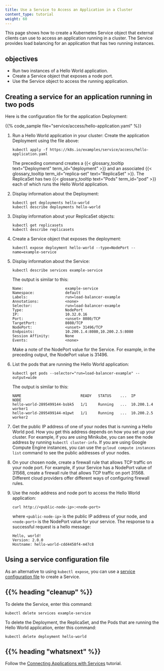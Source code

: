 ```yaml
---
title: Use a Service to Access an Application in a Cluster
content_type: tutorial
weight: 60
---
```


<!-- overview -->

This page shows how to create a Kubernetes Service object that external
clients can use to access an application running in a cluster. The Service
provides load balancing for an application that has two running instances.

## objectives

- Run two instances of a Hello World application.
- Create a Service object that exposes a node port.
- Use the Service object to access the running application.

<!-- lessoncontent -->

## Creating a service for an application running in two pods

Here is the configuration file for the application Deployment:

{{% code_sample file="service/access/hello-application.yaml" %}}

1. Run a Hello World application in your cluster:
   Create the application Deployment using the file above:

   ```shell
   kubectl apply -f https://k8s.io/examples/service/access/hello-application.yaml
   ```

   The preceding command creates a
   {{< glossary_tooltip text="Deployment" term_id="deployment" >}}
   and an associated
   {{< glossary_tooltip term_id="replica-set" text="ReplicaSet" >}}.
   The ReplicaSet has two
   {{< glossary_tooltip text="Pods" term_id="pod" >}}
   each of which runs the Hello World application.

1. Display information about the Deployment:

   ```shell
   kubectl get deployments hello-world
   kubectl describe deployments hello-world
   ```

1. Display information about your ReplicaSet objects:

   ```shell
   kubectl get replicasets
   kubectl describe replicasets
   ```

1. Create a Service object that exposes the deployment:

   ```shell
   kubectl expose deployment hello-world --type=NodePort --name=example-service
   ```

1. Display information about the Service:

   ```shell
   kubectl describe services example-service
   ```

   The output is similar to this:

   ```none
   Name:                   example-service
   Namespace:              default
   Labels:                 run=load-balancer-example
   Annotations:            <none>
   Selector:               run=load-balancer-example
   Type:                   NodePort
   IP:                     10.32.0.16
   Port:                   <unset> 8080/TCP
   TargetPort:             8080/TCP
   NodePort:               <unset> 31496/TCP
   Endpoints:              10.200.1.4:8080,10.200.2.5:8080
   Session Affinity:       None
   Events:                 <none>
   ```

   Make a note of the NodePort value for the Service. For example,
   in the preceding output, the NodePort value is 31496.

1. List the pods that are running the Hello World application:

   ```shell
   kubectl get pods --selector="run=load-balancer-example" --output=wide
   ```

   The output is similar to this:

   ```none
   NAME                           READY   STATUS    ...  IP           NODE
   hello-world-2895499144-bsbk5   1/1     Running   ...  10.200.1.4   worker1
   hello-world-2895499144-m1pwt   1/1     Running   ...  10.200.2.5   worker2
   ```

1. Get the public IP address of one of your nodes that is running
   a Hello World pod. How you get this address depends on how you set
   up your cluster. For example, if you are using Minikube, you can
   see the node address by running `kubectl cluster-info`. If you are
   using Google Compute Engine instances, you can use the
   `gcloud compute instances list` command to see the public addresses of your
   nodes.

1. On your chosen node, create a firewall rule that allows TCP traffic
   on your node port. For example, if your Service has a NodePort value of
   31568, create a firewall rule that allows TCP traffic on port 31568. Different
   cloud providers offer different ways of configuring firewall rules.

1. Use the node address and node port to access the Hello World application:

   ```shell
   curl http://<public-node-ip>:<node-port>
   ```

   where `<public-node-ip>` is the public IP address of your node,
   and `<node-port>` is the NodePort value for your service. The
   response to a successful request is a hello message:

   ```none
   Hello, world!
   Version: 2.0.0
   Hostname: hello-world-cdd4458f4-m47c8
   ```

## Using a service configuration file

As an alternative to using `kubectl expose`, you can use a
[service configuration file](/docs/concepts/services-networking/service/)
to create a Service.

## {{% heading "cleanup" %}}

To delete the Service, enter this command:

    kubectl delete services example-service

To delete the Deployment, the ReplicaSet, and the Pods that are running
the Hello World application, enter this command:

    kubectl delete deployment hello-world

## {{% heading "whatsnext" %}}

Follow the
[Connecting Applications with Services](/docs/tutorials/services/connect-applications-service/)
tutorial.